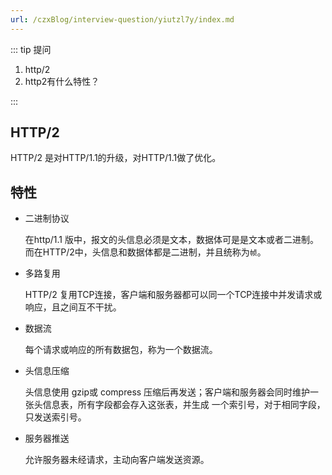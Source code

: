 ```yaml
---
url: /czxBlog/interview-question/yiutzl7y/index.md
---
```

::: tip 提问

1. http/2
2. http2有什么特性？

:::

## HTTP/2

HTTP/2 是对HTTP/1.1的升级，对HTTP/1.1做了优化。

## 特性

* 二进制协议

  在http/1.1 版中，报文的头信息必须是文本，数据体可是是文本或者二进制。
  而在HTTP/2中，头信息和数据体都是二进制，并且统称为`帧`。

* 多路复用

  HTTP/2 复用TCP连接，客户端和服务器都可以同一个TCP连接中并发请求或响应，且之间互不干扰。

* 数据流

  每个请求或响应的所有数据包，称为一个数据流。

* 头信息压缩

  头信息使用 gzip或 compress 压缩后再发送；客户端和服务器会同时维护一张头信息表，所有字段都会存入这张表，并生成
  一个索引号，对于相同字段，只发送索引号。

* 服务器推送

  允许服务器未经请求，主动向客户端发送资源。
